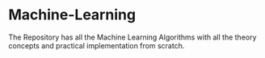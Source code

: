 # Machine-Learning
The Repository has all the Machine Learning Algorithms with all the theory concepts and practical implementation from scratch. 
